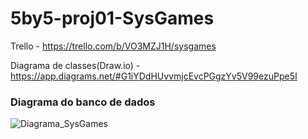 # 5by5-proj01-SysGames

Trello - https://trello.com/b/VO3MZJ1H/sysgames

Diagrama de classes(Draw.io) - https://app.diagrams.net/#G1iYDdHUvvmjcEvcPGgzYv5V99ezuPpe5I

### Diagrama do banco de dados
![Diagrama_SysGames](https://user-images.githubusercontent.com/6529705/112631216-5a936a80-8e15-11eb-81d8-d7cfbff62281.png)
